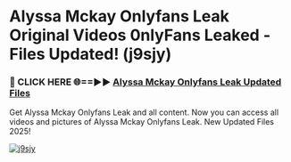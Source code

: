 # Alyssa Mckay Onlyfans Leak Original Videos 0nlyFans Leaked - Files Updated! (j9sjy)

<h3>🔴 CLICK HERE 🌐==►► <a href="https://tinyurl.com/4seja8ks" rel="nofollow">Alyssa Mckay Onlyfans Leak Updated Files</a></h3>

Get Alyssa Mckay Onlyfans Leak and all content. Now you can access all videos and pictures of Alyssa Mckay Onlyfans Leak. New Updated Files 2025!

[![j9sjy](https://i.imgur.com/EWjZXRe.gif)](https://tinyurl.com/4seja8ks)
